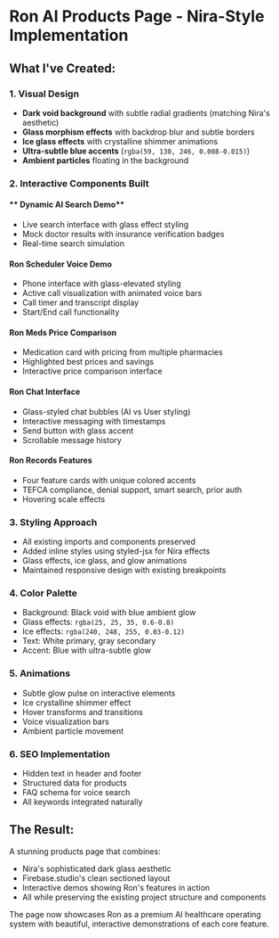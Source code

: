 # Ron AI Products Page - Nira-Style Implementation

## What I've Created:

### 1. **Visual Design**
- **Dark void background** with subtle radial gradients (matching Nira's aesthetic)
- **Glass morphism effects** with backdrop blur and subtle borders
- **Ice glass effects** with crystalline shimmer animations
- **Ultra-subtle blue accents** (`rgba(59, 130, 246, 0.008-0.015)`)
- **Ambient particles** floating in the background

### 2. **Interactive Components Built**

#### ** Dynamic AI Search Demo**
- Live search interface with glass effect styling
- Mock doctor results with insurance verification badges
- Real-time search simulation

#### **Ron Scheduler Voice Demo**
- Phone interface with glass-elevated styling
- Active call visualization with animated voice bars
- Call timer and transcript display
- Start/End call functionality

#### **Ron Meds Price Comparison**
- Medication card with pricing from multiple pharmacies
- Highlighted best prices and savings
- Interactive price comparison interface

#### **Ron Chat Interface**
- Glass-styled chat bubbles (AI vs User styling)
- Interactive messaging with timestamps
- Send button with glass accent
- Scrollable message history

#### **Ron Records Features**
- Four feature cards with unique colored accents
- TEFCA compliance, denial support, smart search, prior auth
- Hovering scale effects

### 3. **Styling Approach**
- All existing imports and components preserved
- Added inline styles using styled-jsx for Nira effects
- Glass effects, ice glass, and glow animations
- Maintained responsive design with existing breakpoints

### 4. **Color Palette**
- Background: Black void with blue ambient glow
- Glass effects: `rgba(25, 25, 35, 0.6-0.8)`
- Ice effects: `rgba(240, 248, 255, 0.03-0.12)`
- Text: White primary, gray secondary
- Accent: Blue with ultra-subtle glow

### 5. **Animations**
- Subtle glow pulse on interactive elements
- Ice crystalline shimmer effect
- Hover transforms and transitions
- Voice visualization bars
- Ambient particle movement

### 6. **SEO Implementation**
- Hidden text in header and footer
- Structured data for products
- FAQ schema for voice search
- All keywords integrated naturally

## The Result:
A stunning products page that combines:
- Nira's sophisticated dark glass aesthetic
- Firebase.studio's clean sectioned layout
- Interactive demos showing Ron's features in action
- All while preserving the existing project structure and components

The page now showcases Ron as a premium AI healthcare operating system with beautiful, interactive demonstrations of each core feature.